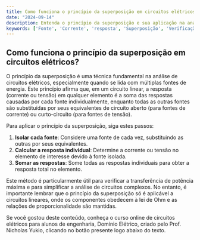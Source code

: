 ```yaml
---
title: Como funciona o princípio da superposição em circuitos elétricos?
date: "2024-09-14"
description: Entenda o princípio da superposição e sua aplicação na análise de circuitos elétricos.
keywords: ['Fonte', 'Corrente', 'resposta', 'Superposição', 'Verificação', 'Transferência', 'Máxima']
---
```


## Como funciona o princípio da superposição em circuitos elétricos?

O princípio da superposição é uma técnica fundamental na análise de circuitos elétricos, especialmente quando se lida com múltiplas fontes de energia. Este princípio afirma que, em um circuito linear, a resposta (corrente ou tensão) em qualquer elemento é a soma das respostas causadas por cada fonte individualmente, enquanto todas as outras fontes são substituídas por seus equivalentes de circuito aberto (para fontes de corrente) ou curto-circuito (para fontes de tensão).

Para aplicar o princípio da superposição, siga estes passos:

1. **Isolar cada fonte**: Considere uma fonte de cada vez, substituindo as outras por seus equivalentes.
2. **Calcular a resposta individual**: Determine a corrente ou tensão no elemento de interesse devido à fonte isolada.
3. **Somar as respostas**: Some todas as respostas individuais para obter a resposta total no elemento.

Este método é particularmente útil para verificar a transferência de potência máxima e para simplificar a análise de circuitos complexos. No entanto, é importante lembrar que o princípio da superposição só é aplicável a circuitos lineares, onde os componentes obedecem à lei de Ohm e as relações de proporcionalidade são mantidas.

Se você gostou deste conteúdo, conheça o curso online de circuitos elétricos para alunos de engenharia, Domínio Elétrico, criado pelo Prof. Nicholas Yukio, clicando no botão presente logo abaixo do texto.